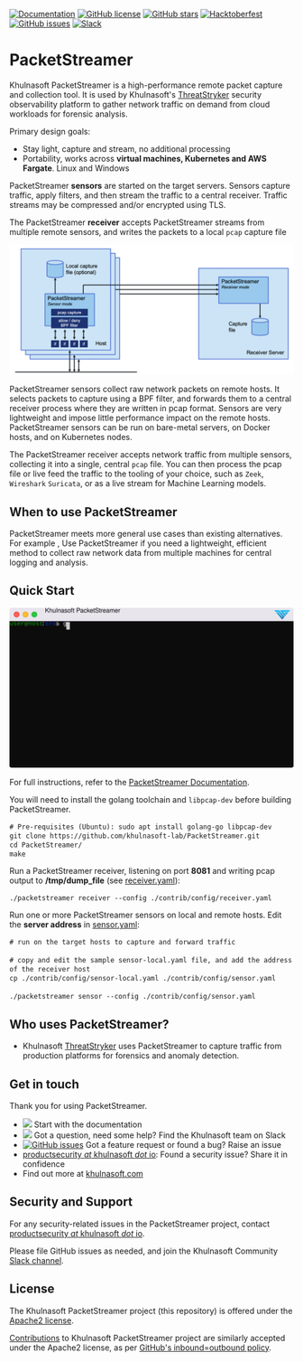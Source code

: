 [![Documentation](https://img.shields.io/badge/documentation-read-green)](https://docs.khulnasoft.com/packetstreamer)
[![GitHub license](https://img.shields.io/github/license/khulnasoft-lab/PacketStreamer)](https://github.com/khulnasoft-lab/PacketStreamer/blob/master/LICENSE)
[![GitHub stars](https://img.shields.io/github/stars/khulnasoft-lab/PacketStreamer)](https://github.com/khulnasoft-lab/PacketStreamer/stargazers)
[![Hacktoberfest](https://img.shields.io/github/hacktoberfest/2022/khulnasoft-lab/PacketStreamer)](https://github.com/khulnasoft-lab/PacketStreamer/issues)
[![GitHub issues](https://img.shields.io/github/issues/khulnasoft-lab/PacketStreamer)](https://github.com/khulnasoft-lab/PacketStreamer/issues)
[![Slack](https://img.shields.io/badge/slack-@deepfence-blue.svg?logo=slack)](https://join.slack.com/t/khulnasoft/shared_invite/zt-podmzle9-5X~qYx8wMaLt9bGWwkSdgQ)

# PacketStreamer

Khulnasoft PacketStreamer is a high-performance remote packet capture and
collection tool. It is used by Khulnasoft's [ThreatStryker](https://khulnasoft.com/threatstryker/)
security observability platform to gather network traffic on demand from cloud
workloads for forensic analysis.

Primary design goals:

* Stay light, capture and stream, no additional processing
* Portability, works across **virtual machines, Kubernetes and AWS Fargate**. Linux
  and Windows

PacketStreamer **sensors** are started on the target servers. Sensors capture
traffic, apply filters, and then stream the traffic to a central receiver.
Traffic streams may be compressed and/or encrypted using TLS.

The PacketStreamer **receiver** accepts PacketStreamer streams from multiple
remote sensors, and writes the packets to a local `pcap` capture file

<p align="center"><img src="https://raw.githubusercontent.com/khulnasoft-lab/PacketStreamer/main/images/readme/packetstreamer.png"/><p>

PacketStreamer sensors collect raw network packets on remote hosts. It selects packets
to capture using a BPF filter, and forwards them to a central receiver process
where they are written in pcap format.  Sensors are very lightweight and impose
little performance impact on the remote hosts. PacketStreamer sensors can be
run on bare-metal servers, on Docker hosts, and on Kubernetes nodes.

The PacketStreamer receiver accepts network traffic from multiple sensors,
collecting it into a single, central `pcap` file.  You can then process the 
pcap file or live feed the traffic to the tooling of your choice, such as
`Zeek`, `Wireshark` `Suricata`, or as a live stream for Machine Learning models.

## When to use PacketStreamer

PacketStreamer meets more general use cases than existing alternatives. For
example , Use PacketStreamer if you need a lightweight, efficient method to collect raw
network data from multiple machines for central logging and analysis.

## Quick Start

![PacketStreamer QuickStart](docs/docs/packetstreamer/img/packetstreamer.svg)

For full instructions, refer to the [PacketStreamer Documentation](https://docs.khulnasoft.com/packetstreamer/).

You will need to install the golang toolchain and `libpcap-dev` before building PacketStreamer.
  
```shell script
# Pre-requisites (Ubuntu): sudo apt install golang-go libpcap-dev
git clone https://github.com/khulnasoft-lab/PacketStreamer.git
cd PacketStreamer/
make
```

Run a PacketStreamer receiver, listening on port **8081** and writing pcap output to **/tmp/dump_file** (see [receiver.yaml](contrib/config/receiver.yaml)):
  
```shell script
./packetstreamer receiver --config ./contrib/config/receiver.yaml
```

Run one or more PacketStreamer sensors on local and remote hosts. Edit the **server address** in [sensor.yaml](contrib/config/sensor-local.yaml):

```shell script
# run on the target hosts to capture and forward traffic

# copy and edit the sample sensor-local.yaml file, and add the address of the receiver host
cp ./contrib/config/sensor-local.yaml ./contrib/config/sensor.yaml

./packetstreamer sensor --config ./contrib/config/sensor.yaml
```

  
## Who uses PacketStreamer?

 * Khulnasoft [ThreatStryker](https://khulnasoft.com/threatstryker/) uses
   PacketStreamer to capture traffic from production platforms for forensics
   and anomaly detection.

## Get in touch

Thank you for using PacketStreamer.

 * [<img src="https://img.shields.io/badge/documentation-read-green">](https://docs.khulnasoft.com/packetstreamer/) Start with the documentation
 * [<img src="https://img.shields.io/badge/slack-@deepfence-blue.svg?logo=slack">](https://join.slack.com/t/khulnasoft/shared_invite/zt-podmzle9-5X~qYx8wMaLt9bGWwkSdgQ) Got a question, need some help?  Find the Khulnasoft team on Slack
 * [![GitHub issues](https://img.shields.io/github/issues/khulnasoft-lab/PacketStreamer)](https://github.com/khulnasoft-lab/PacketStreamer/issues) Got a feature request or found a bug? Raise an issue
 * [productsecurity *at* khulnasoft *dot* io](SECURITY.md): Found a security issue? Share it in confidence
 * Find out more at [khulnasoft.com](https://khulnasoft.com/)

## Security and Support

For any security-related issues in the PacketStreamer project, contact [productsecurity *at* khulnasoft *dot* io](SECURITY.md).

Please file GitHub issues as needed, and join the Khulnasoft Community [Slack channel](https://join.slack.com/t/khulnasoft/shared_invite/zt-podmzle9-5X~qYx8wMaLt9bGWwkSdgQ).

## License

The Khulnasoft PacketStreamer project (this repository) is offered under the [Apache2 license](https://www.apache.org/licenses/LICENSE-2.0).

[Contributions](CONTRIBUTING.md) to Khulnasoft PacketStreamer project are similarly accepted under the Apache2 license, as per [GitHub's inbound=outbound policy](https://docs.github.com/en/github/site-policy/github-terms-of-service#6-contributions-under-repository-license).
